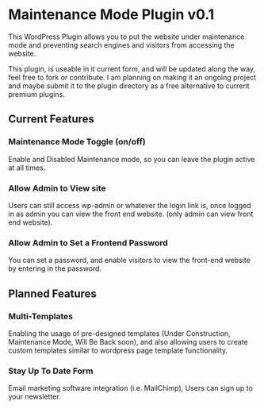 # Maintenance Mode Plugin v0.1
This WordPress Plugin allows you to put the website under maintenance mode and preventing search engines and visitors from accessing the website.

This plugin, is useable in it current form, and will be updated along the way, feel free to fork or contribute. I am planning on making it an ongoing project and maybe submit it to the plugin directory as a free alternative to current premium plugins.

## Current Features
### Maintenance Mode Toggle (on/off)
Enable and Disabled Maintenance mode, so you can leave the plugin active at all times.

### Allow Admin to View site
Users can still access wp-admin or whatever the login link is, once logged in as admin you can view the front end website. (only admin can view front end website).

### Allow Admin to Set a Frontend Password
You can set a password, and enable visitors to view the front-end website by entering in the password.

## Planned Features
### Multi-Templates
Enabling the usage of pre-designed templates (Under Construction, Maintenance Mode, Will Be Back soon), and also allowing users to create custom templates similar to wordpress page template functionality.

### Stay Up To Date Form
Email marketing software integration (i.e. MailChimp), Users can sign up to your newsletter.


